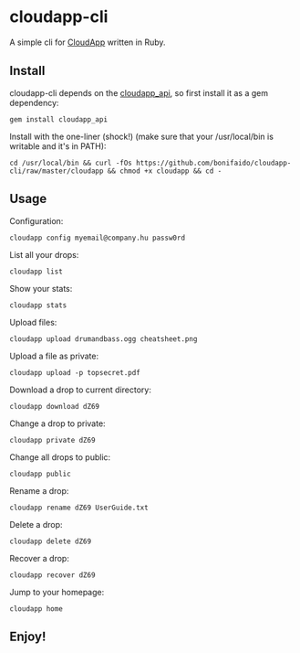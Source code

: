 cloudapp-cli
============

A simple cli for [CloudApp][getcloudapp] written in Ruby.

Install
-------

cloudapp-cli depends on the [cloudapp_api][api], so first install it as a gem dependency:

	gem install cloudapp_api

Install with the one-liner (shock!) (make sure that your /usr/local/bin is writable and it's in PATH):

	cd /usr/local/bin && curl -fOs https://github.com/bonifaido/cloudapp-cli/raw/master/cloudapp && chmod +x cloudapp && cd -

Usage
-----

Configuration:

	cloudapp config myemail@company.hu passw0rd

List all your drops:

	cloudapp list

Show your stats:

	cloudapp stats

Upload files:

	cloudapp upload drumandbass.ogg cheatsheet.png

Upload a file as private:

	cloudapp upload -p topsecret.pdf

Download a drop to current directory:

	cloudapp download dZ69

Change a drop to private:

	cloudapp private dZ69

Change all drops to public:

	cloudapp public

Rename a drop:

	cloudapp rename dZ69 UserGuide.txt

Delete a drop:

	cloudapp delete dZ69

Recover a drop:

	cloudapp recover dZ69

Jump to your homepage:

	cloudapp home

Enjoy!
------

[getcloudapp]:http://getcloudapp.com/
[api]:https://github.com/aaronrussell/cloudapp_api
